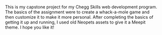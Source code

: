 This is my capstone project for my Chegg Skills web development program. The basics of the assignment were to create a whack-a-mole game and then customize it to make it more personal. After completing the basics of getting it up and running, I used old Neopets assets to give it a Meepit theme. I hope you like it!
